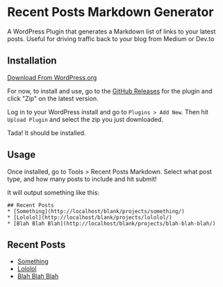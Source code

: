 # Recent Posts Markdown Generator

A WordPress Plugin that generates a Markdown list of links to your latest posts. Useful for driving traffic back to your blog from Medium or Dev.to

## Installation

[Download From WordPress.org](https://wordpress.org/plugins/recent-posts-markdown/)

For now, to install and use, go to the [GitHub Releases](https://github.com/harnerdesigns/recent-posts-md/releases) for the plugin and click "Zip" on the latest version.

Log in to your WordPress install and go to `Plugins > Add New`. Then hit `Upload Plugin` and select the zip you just downloaded. 

Tada! It should be installed. 

## Usage

Once installed, go to Tools > Recent Posts Markdown. Select what post type, and how many posts to include and hit submit! 

It will output something like this:

```
## Recent Posts
* [Something](http://localhost/blank/projects/something/)
* [Lololol](http://localhost/blank/projects/lololol/)
* [Blah Blah Blah](http://localhost/blank/projects/blah-blah-blah/)
```
## Recent Posts
* [Something](http://localhost/blank/projects/something/)
* [Lololol](http://localhost/blank/projects/lololol/)
* [Blah Blah Blah](http://localhost/blank/projects/blah-blah-blah/)
